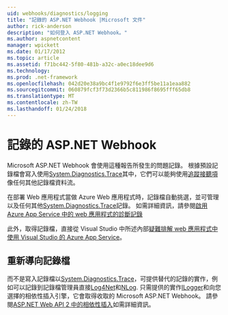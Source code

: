```yaml
---
uid: webhooks/diagnostics/logging
title: "記錄的 ASP.NET Webhook |Microsoft 文件"
author: rick-anderson
description: "如何登入 ASP.NET Webhook。"
ms.author: aspnetcontent
manager: wpickett
ms.date: 01/17/2012
ms.topic: article
ms.assetid: f71bc442-5f80-481b-a32c-a0ec18dee9d6
ms.technology: 
ms.prod: .net-framework
ms.openlocfilehash: 042d20e38a9bc4f1e9792f6e3ff5be11a1eaa882
ms.sourcegitcommit: 060879fcf3f73d2366b5c811986f8695fff65db8
ms.translationtype: MT
ms.contentlocale: zh-TW
ms.lasthandoff: 01/24/2018
---
```

# <a name="aspnet-webhooks-logging"></a>記錄的 ASP.NET Webhook

Microsoft ASP.NET Webhook 會使用這種報告所發生的問題記錄。 根據預設記錄檔會寫入使用[System.Diagnostics.Trace](https://msdn.microsoft.com/library/system.diagnostics.trace)其中，它們可以能夠使用[追蹤接聽項](https://msdn.microsoft.com/library/system.diagnostics.tracelistener.aspx)像任何其他記錄檔資料流。

在部署 Web 應用程式當做 Azure Web 應用程式時，記錄檔自動挑選，並可管理以及任何其他[System.Diagnostics.Trace](https://msdn.microsoft.com/library/system.diagnostics.trace)記錄。 如需詳細資訊，請參閱[啟用 Azure App Service 中的 web 應用程式的診斷記錄](https://azure.microsoft.com/documentation/articles/web-sites-enable-diagnostic-log/)

此外，取得記錄檔，直接從 Visual Studio 中所述內部[疑難排解 web 應用程式中使用 Visual Studio 的 Azure App Service](https://azure.microsoft.com/documentation/articles/web-sites-dotnet-troubleshoot-visual-studio/#webserverlogs)。

## <a name="redirecting-logs"></a>重新導向記錄檔

而不是寫入記錄檔以[System.Diagnostics.Trace](https://msdn.microsoft.com/library/system.diagnostics.trace)，可提供替代的記錄的實作，例如可以記錄到記錄檔管理員直接[Log4Net](http://logging.apache.org/log4net/)和[NLog](http://nlog-project.org/). 只需提供的實作[ILogger](https://github.com/aspnet/WebHooks/blob/master/src/Microsoft.AspNet.WebHooks.Common/Diagnostics/ILogger.cs)和向您選擇的相依性插入引擎，它會取得收取的 Microsoft ASP.NET Webhook。 請參閱[ASP.NET Web API 2 中的相依性插入](https://www.asp.net/web-api/overview/advanced/dependency-injection)如需詳細資訊。

